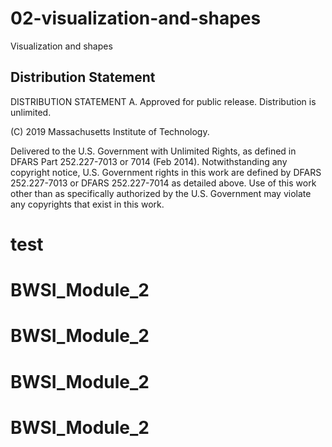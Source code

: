 # 02-visualization-and-shapes
Visualization and shapes

## Distribution Statement

DISTRIBUTION STATEMENT A. Approved for public release. Distribution is unlimited.

(C) 2019 Massachusetts Institute of Technology.

Delivered to the U.S. Government with Unlimited Rights, as defined in DFARS Part 252.227-7013 or 7014 (Feb 2014). Notwithstanding any copyright notice, U.S. Government rights in this work are defined by DFARS 252.227-7013 or DFARS 252.227-7014 as detailed above. Use of this work other than as specifically authorized by the U.S. Government may violate any copyrights that exist in this work.
# test
# BWSI_Module_2
# BWSI_Module_2
# BWSI_Module_2
# BWSI_Module_2
